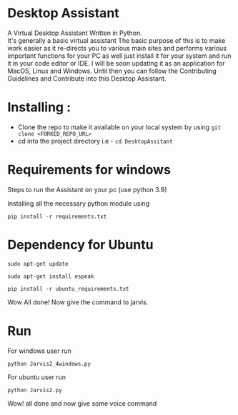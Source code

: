 # Desktop Assistant

A Virtual Desktop Assistant Written in Python.
<br> It's generally a basic virtual assistant
The basic purpose of this is to make work easier as it re-directs you to various main sites and performs various important functions for your PC as well just install it for your system and run it in your code editor or IDE. I will be soon updating it as an application for MacOS, Linux and Windows. Until then you can follow the Contributing Guidelines and Contribute into this Desktop Assistant.<br>

# Installing : 

- Clone the repo to make it available on your local system by using ```git clone <FORKED_REPO_URL>```
- cd into the project directory i.e  - ```cd DesktopAssitant```


# Requirements for windows
Steps to run the Assistant on your pc (use python 3.9)

Installing all the necessary python module using
```
pip install -r requirements.txt
```             
# Dependency for Ubuntu
```
sudo apt-get update
```
```
sudo apt-get install espeak
```
```
pip install -r ubuntu_requirements.txt
```

Wow All done! Now give the command to jarvis.

# Run
For windows user run 
```
python Jarvis2_4windows.py
```
For ubuntu user run 
```
python Jarvis2.py
```
Wow! all done and now give some voice command 


